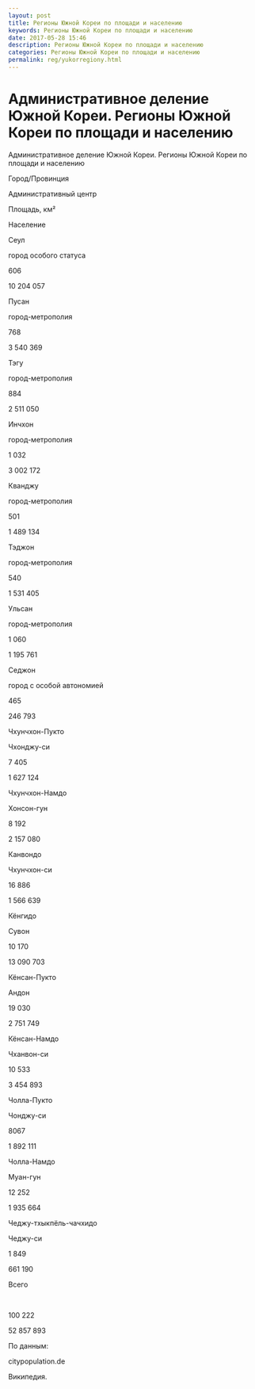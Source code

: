 ```yaml
---
layout: post
title: Регионы Южной Кореи по площади и населению 
keywords: Регионы Южной Кореи по площади и населению
date: 2017-05-28 15:46
description: Регионы Южной Кореи по площади и населению
categories: Регионы Южной Кореи по площади и населению
permalink: reg/yukorregiony.html
---
```


# Административное деление Южной Кореи. Регионы Южной Кореи по площади и населению


Административное деление Южной Кореи. Регионы Южной Кореи по площади и населению








Город/Провинция


Административный центр


Площадь, км²


Население






Сеул


город особого статуса


606


10 204 057






Пусан


город-метрополия


768


3 540 369






Тэгу


город-метрополия


884


2 511 050






Инчхон


город-метрополия


1 032


3 002 172






Кванджу


город-метрополия


501


1 489 134






Тэджон


город-метрополия


540


1 531 405






Ульсан


город-метрополия


1 060


1 195 761






Седжон


город с особой автономией


465


246 793






Чхунчхон-Пукто


Чхонджу-си 


7 405


1 627 124






Чхунчхон-Намдо


Хонсон-гун 


8 192


2 157 080






Канвондо


Чхунчхон-си


16 886


1 566 639






Кёнгидо


Сувон


10 170


13 090 703






Кёнсан-Пукто


Андон


19 030


2 751 749






Кёнсан-Намдо


Чханвон-си


10 533


3 454 893






Чолла-Пукто


Чонджу-си


8067


1 892 111






Чолла-Намдо


Муан-гун


12 252


1 935 664






Чеджу-тхыкпёль-чачхидо


Чеджу-си


1 849


661 190






Всего


 


100 222


52 857 893








По данным:


citypopulation.de


Википедия.



		
